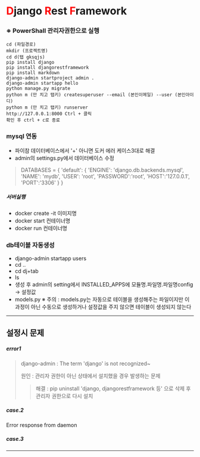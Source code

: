 # <a style = color:red>D</a>jango <a style = color:red>R</a>est <a style = color:red>F</a>ramework
### ※ PowerShall 관리자권한으로 실행 
    cd (파일경로)
    mkdir (프로젝트명)
    cd d(탭 gksqjs)
    pip install django
    pip install djangorestframework
    pip install markdown
    django-admin startproject admin .
    django-admin startapp hello
    python manage.py migrate
    python m (만 치고 탭키) createsuperuser --email (본인이메일) --user (본인아이디)
    python m (만 치고 탭키) runserver
    http://127.0.0.1:8000 Ctrl + 클릭
    확인 후 ctrl + c로 종료
### mysql 연동
- 파이참 데이터베이스에서 '+' 아니면 도커 에러 케이스3대로 해결
- admin의 settings.py에서 데이터베이스 수정<p>
> DATABASES = {
      'default': {
          'ENGINE': 'django.db.backends.mysql',
          'NAME': 'mydb',
          'USER': 'root',
          'PASSWORD':'root',
          'HOST':'127.0.0.1',
          'PORT':'3306'
      }
  }
##### 서버실행
- docker create -it 이미지명
- docker start 컨테이너명
- docker run 컨테이너명
### db테이블 자동생성
- django-admin startapp users
- cd ..
- cd dj+tab
- ls
- 생성 후 admin의 setting에서 INSTALLED_APPS에 모듈명.파일명.파일명config -> 설정값
- models.py
※ 주의 : models.py는 자동으로 테이블을 생성해주는 파일이지만 이 과정이 아닌 수동으로 생성하거나 설정값을 주지 않으면 테이블이 생성되지 않는다

---
## 설정시 문제
##### error1
> django-admin : The term 'django' is not recognized~<p>
> 원인 : 관리자 권한이 아닌 상태에서 설치했을 경우 발생하는 문제
>> 해결 : pip uninstall 'django, djangorestframework 등' 으로 삭제 후 관리자 권한으로 다시 설치
##### case.2
Error response from daemon

##### case.3


---
